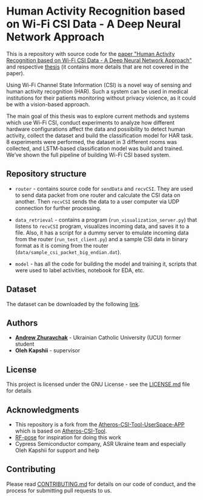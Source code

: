 # Human Activity Recognition based on Wi-Fi CSI Data - A Deep Neural Network Approach

This is a repository with source code for the [paper "Human Activity Recognition based on Wi-Fi CSI Data - A Deep Neural Network Approach"](https://www.sciencedirect.com/science/article/pii/S1877050921024509) 
and respective [thesis](https://s3.eu-central-1.amazonaws.com/ucu.edu.ua/wp-content/uploads/sites/8/2021/07/Zhuravchak-Andrii_188586_assignsubmission_file_Bachelor_Thesis_Human_Activity_Recognition_based_on_WiFi_CSI_data.pdf)
(it contains more details that are not covered in the paper).

Using Wi-Fi Channel State Information (CSI) is a novel way of sensing and human activity recognition (HAR). Such a
system can be used in medical institutions for their patients monitoring without privacy violence, as it could be with a
vision-based approach.

The main goal of this thesis was to explore current methods and systems which use Wi-Fi CSI, conduct experiments to
analyze how different hardware configurations affect the data and possibility to detect human activity, collect the
dataset and build the classification model for HAR task. 8 experiments were performed, the dataset in 3 different rooms
was collected, and LSTM-based classification model was build and trained. We’ve shown the full pipeline of building
Wi-Fi CSI based system.

## Repository structure

- `router` - contains source code for `sendData` and `recvCSI`. 
They are used to send data packet from one router and calculate the CSI data on another. 
Then `recvCSI` sends the data to a user computer via UDP connection for further processing.

- `data_retrieval` - contains a program (`run_visualization_server.py`) that listens to `recvCSI` program, 
visualizes incoming data, and saves it to a file. Also, it has a script for a dummy server to emulate incoming data from
the router (`run_test_client.py`) and a sample CSI data in binary format as it is coming from the router 
(`data/sample_csi_packet_big_endian.dat`). 

- `model` - has all the code for building the model and training it, scripts that were used to label activities,
notebook for EDA, etc.


## Dataset

The dataset can be downloaded by the following [link](https://doi.org/10.6084/m9.figshare.14386892.v1).

## Authors

* **[Andrew Zhuravchak](https://github.com/Retsediv)** - Ukrainian Catholic University (UCU) former student
* **Oleh Kapshii** - supervisor

## License

This project is licensed under the GNU License - see the [LICENSE.md](LICENSE.md) file for details

## Acknowledgments

* This repository is a fork from
  the [Atheros-CSI-Tool-UserSpace-APP](https://github.com/NovelSense/Atheros-CSI-Tool-UserSpace-APP)
  which is based on [Atheros-CSI-Tool](https://github.com/xieyaxiongfly/Atheros-CSI-Tool).
* [RF-pose](http://rfpose.csail.mit.edu/) for inspiration for doing this work
* Cypress Semiconductor company, ASR Ukraine team and especially Oleh Kapshii for support and help

## Contributing

Please read [CONTRIBUTING.md](https://gist.github.com/PurpleBooth/b24679402957c63ec426) for details on our code of
conduct, and the process for submitting pull requests to us.